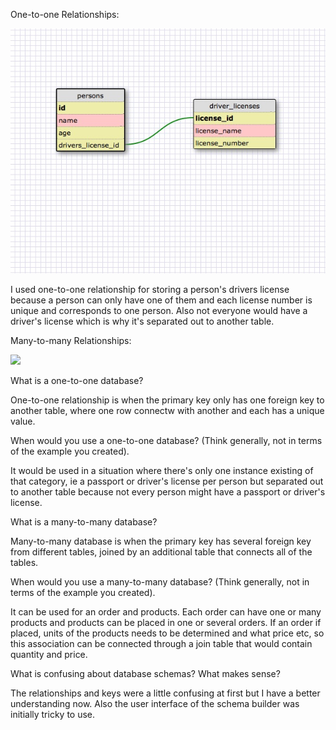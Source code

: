 One-to-one Relationships:

<img src="imgs/OneToOneRelationship.jpg">

I used one-to-one relationship for storing a person's drivers license because a person can only have one of them and each license number is unique and corresponds to one person. Also not everyone would have a driver's license which is why it's separated out to another table.

Many-to-many Relationships:

<img src="imgs/ManyToManyRelationship.jpg">


What is a one-to-one database?

One-to-one relationship is when the primary key only has one foreign key to another table, where one row connectw with another and each has a unique value.

When would you use a one-to-one database? (Think generally, not in terms of the example you created).

It would be used in a situation where there's only one instance existing of that category, ie a passport or driver's license per person but separated out to another table because not every person might have a passport or driver's license.


What is a many-to-many database?

Many-to-many database is when the primary key has several foreign key from different tables, joined by an additional table that connects all of the tables.


When would you use a many-to-many database? (Think generally, not in terms of the example you created).

It can be used for an order and products. Each order can have one or many products and products can be placed in one or several orders. If an order if placed, units of the products needs to be determined and what price etc, so this association can be connected through a join table that would contain quantity and price.

What is confusing about database schemas? What makes sense?

The relationships and keys were a little confusing at first but I have a better understanding now. Also the user interface of the schema builder was initially tricky to use.
